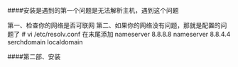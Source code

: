 ####安装是遇到的第一个问题是无法解析主机，遇到这个问题

第一、检查你的网络是否可联网
第二、如果你的网络没有问题，那就是配置的问题了
    # vi /etc/resolv.conf
在末尾添加
    nameserver 8.8.8.8 
    nameserver 8.8.4.4 
    serchdomain localdomain

####第二部、安装
